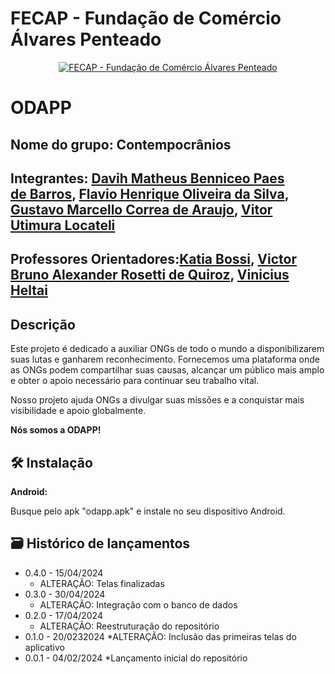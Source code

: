 # FECAP - Fundação de Comércio Álvares Penteado

<p align="center">
<a href= "https://www.fecap.br/"><img src="https://encrypted-tbn0.gstatic.com/images?q=tbn:ANd9GcRhZPrRa89Kma0ZZogxm0pi-tCn_TLKeHGVxywp-LXAFGR3B1DPouAJYHgKZGV0XTEf4AE&usqp=CAU" alt="FECAP - Fundação de Comércio Álvares Penteado" border="0"></a>
</p>

# ODAPP

## Nome do grupo: Contempocrânios

## Integrantes: <a href="https://www.linkedin.com/in/davih-paes-de-barros/">Davih Matheus Benniceo Paes de Barros</a>, <a href="https://www.linkedin.com/in/flavio-henrique-oliveira-090985235/">Flavio Henrique Oliveira da Silva</a>, <a href="https://www.linkedin.com/in/gustavomarcello/">Gustavo Marcello Correa de Araujo</a>, <a href="https://www.linkedin.com/in/vitor-utimura-locateli-3b8647292/">Vitor Utimura Locateli</a>
## Professores Orientadores:<a href="https://www.linkedin.com/in/katia-bossi/">Katia Bossi</a>, <a href="https://www.linkedin.com/in/victorbarq/">Victor Bruno Alexander Rosetti de Quiroz</a>, <a href="https://www.linkedin.com/in/vheltai/">Vinicius Heltai</a>


## Descrição
<p>Este projeto é dedicado a auxiliar ONGs de todo o mundo a disponibilizarem suas lutas e ganharem reconhecimento. Fornecemos uma plataforma onde as ONGs podem compartilhar suas causas, alcançar um público mais amplo e obter o apoio necessário para continuar seu trabalho vital.</p>

<p>Nosso projeto ajuda ONGs a divulgar suas missões e a conquistar mais visibilidade e apoio globalmente.</p>

<p class="center"><strong>Nós somos a ODAPP!</strong></p>

## 🛠 Instalação

<b>Android:</b>

Busque pelo apk "odapp.apk" e instale no seu dispositivo Android.

## 🗃 Histórico de lançamentos
* 0.4.0 - 15/04/2024
    * ALTERAÇÃO: Telas finalizadas
* 0.3.0 - 30/04/2024
  * ALTERAÇÃO: Integração com o banco de dados
* 0.2.0 - 17/04/2024
    * ALTERAÇÃO: Reestruturação do repositório
* 0.1.0 - 20/0232024
    *ALTERAÇÃO: Inclusão das primeiras telas do aplicativo
* 0.0.1 - 04/02/2024
    *Lançamento inicial do repositório

